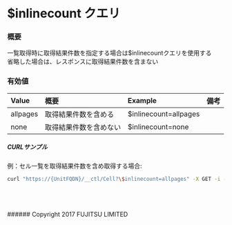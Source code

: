 # $inlinecount クエリ
### 概要
一覧取得時に取得結果件数を指定する場合は$inlinecountクエリを使用する  
省略した場合は、レスポンスに取得結果件数を含まない
### 有効値
|Value<br>|概要<br>|Example<br>|備考<br>|
|:--|:--|:--|:--|
|allpages<br>|取得結果件数を含める  <br>|$inlinecount=allpages<br>| <br>|
|none<br>|取得結果件数を含めない  <br>|$inlinecount=none<br>| <br>|
##### CURLサンプル
例：セル一覧を取得結果件数を含め取得する場合:
```sh
curl "https://{UnitFQDN}/__ctl/Cell?\$inlinecount=allpages" -X GET -i -H 'Authorization: Bearer {UnitUserToken}' -H 'Accept: application/json'
```

<br>
<br>
<br>
###### Copyright 2017    FUJITSU LIMITED
